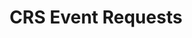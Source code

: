 ---
title: CRS Event Requests
redirect_to: https://docs.google.com/spreadsheets/d/149SyhcqP0-zqqytANpvDjXE6fYxD39Lrv8xEji57MNs/edit?usp=sharing
redirect_from: 
  - /CRSRequests
  - /crsrequests
---